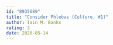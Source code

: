 ```yaml
---
id: "8935689"
title: "Consider Phlebas (Culture, #1)"
author: Iain M. Banks
rating: 3
date: 2020-05-14
---
```

